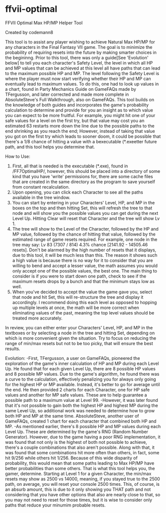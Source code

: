 # ffvii-optimal
FFVII Optimal Max HP/MP Helper Tool

Created by codemann8

This tool is to assist any player wishing to achieve Natural Max HP/MP for any characters in the Final Fantasy VII game.  The goal is to minimize the probability of requiring resets into the future by making smarter choices in the begininng.  Prior to this tool, there was only a guide[See 'Evolution' below] to tell you each character's Safety Level, the level in which all HP and MP values that can be achieved at this level all have paths that can lead to the maximum possible HP and MP.  The level following the Safety Level is where the player must now start verifying whether their HP and MP can eventually lead to maximum values.  To do this, one had to look up values in a chart, found in Party Mechanics Guide on GameFAQs made by TFergusson, and later corrected and made more complete in AbsoluteSteve's Full Walkthrough, also on GameFAQs.  This tool builds on the knowledge of both guides and incorporates the game's probability calculation to determine and provide for you an insight as to which value you can expect to be more fruitful.  For example, you might hit one of your safe values for a level on the first try, but that value may cost you an estimated 63 restarts more down the line due to the possible paths to the end shrinking as you reach the end; However, instead of taking that value you got on the first try which leads to sooner doom, it could be possible that there's a 1/8 chance of hitting a value with a bexecutable (*.exeetter future path, and this tool helps you determine that.

How to Use:
1) First, all that is needed is the executable (*.exe), found in /FF7OptimalHP/, however, this should be placed into a directory of some kind that you have 'write' permissions for, there are some cache files that are created in the same directory as the program to save yourself from constant recalculation.
2) Upon opening, you can click each Character to see all the paths available in the tree window.
3) You can start by entering in your Characters' Level, HP, and MP in the boxes on the top and then hitting Set, this will refresh the tree to that node and will show you the possible values you can get during the next Level Up.  Hitting Clear will reset that Character and the tree will show Lv 1.
3) The tree will show to the Level of the Character, followed by the HP and MP value, followed by the chance of hitting that value, followed by the estimated range of game resets required. For example, one node in the tree may say: Lv 83 (7307 / 814) 4.3% chance [2141.92 - 14505.46 resets].  Don't be alarmed by the high number of resets that it displays, due to this tool, it will be much less than this.  The reason it shows such a high value is because there is no way for it to consider that you are willing to bend and accept a lesser value, the math assumes you would only accept one of the possible values, the best one.  The main thing to consider is if you were to start down one path, check to see if the maximum resets drops by a bunch and that the minimum stays low as well.
4) When you've decided to accept the value the game gave you, select that node and hit Set, this will re-structure the tree and display it accordingly.  I recommend doing this each level as opposed to hopping up multiple levels at once, the math will be more correct when eliminating values of the past, meaning the top level values should be treated more accurately.

In review, you can either enter your Characters' Level, HP, and MP in the textboxes or by selecting a node in the tree and hitting Set, depending on which is more convenient given the situation. Try to focus on reducing the range of min/max resets but not to be too picky, that will ensure the best results.

Evolution:
-First, TFergusson, a user on GameFAQs, pioneered the exploration of the game's inner calculation of HP and MP during each Level Up.  He found that for each given Level Up, there are 8 possible HP values and 8 possible MP values.  Due to the game's algorithm, he found there was a curve to the calculation, effectively penalizing you for always only going for the highest HP or MP available.  Instead, it's better to go for average until the end.  He then provided 2 charts for each Character, one for HP safe values and another for MP safe values.  These are to help guarantee a possible path to a maximum value at Level 99.
-However, it was later found that it's not possible to gain both the highest HP and highest MP during the same Level Up, so additional work was needed to determine how to grow both HP and MP at the same time.  AbsoluteSteve, another user of GameFAQs, created 1 chart for each character that combined both HP and MP.
-As mentioned earlier, there's 8 possible HP and MP values during each Level Up.  These are determined by the game's RNG (Random Number Generator). However, due to the game having a poor RNG implementation, it was found that not only is the highest of both not possible to achieve, there's a couple combinations that also aren't possible.  Along with that, it was found that some combinations hit more often than others, in fact, some hit 9/256 while others hit 1/256.  Because of this wide disparity of probability, this would mean that some paths leading to Max HP/MP have better probabilities than some others.  That is what this tool helps you, the gamer, determine.  Starting at Level 1 for a given Character, the min/max resets may show as 2500 vs 14000, meaning, if you stayed true to the 2500 path, on average, you will reset your console 2500 times.  This, of course, is an absurb amount, this is due to it only showing you THAT path and not considering that you have other options that also are nearly close to that, so you may not need to reset for those times, but it is wise to consider only paths that reduce your minumim probable resets.
